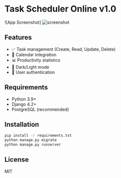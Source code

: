 # Task Scheduler Online v1.0

![App Screenshot]
![screenshot](https://github.com/user-attachments/assets/f4b7a390-8b3e-4a01-afed-3d7b9205e4b6)


## Features
- ✅ Task management (Create, Read, Update, Delete)
- 📅 Calendar integration
- 📊 Productivity statistics
- 🌙 Dark/Light mode
- 🔐 User authentication

## Requirements
- Python 3.9+
- Django 4.2+
- PostgreSQL (recommended)

## Installation
```bash
pip install -r requirements.txt
python manage.py migrate
python manage.py runserver
```

## License
MIT
